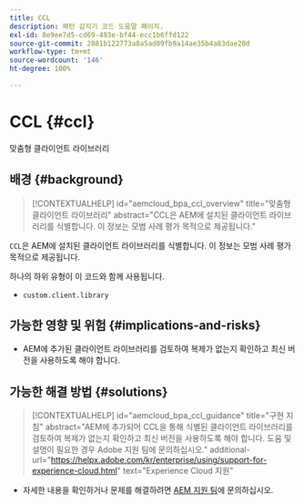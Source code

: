 ```yaml
---
title: CCL
description: 패턴 감지기 코드 도움말 페이지.
exl-id: 8e9ee7d5-cd69-493e-bf44-ecc1b6ffd122
source-git-commit: 2881b122773a8a5ad09fb9a14ae35b4a83dae20d
workflow-type: tm+mt
source-wordcount: '146'
ht-degree: 100%

---
```


# CCL {#ccl}

맞춤형 클라이언트 라이브러리

## 배경 {#background}

>[!CONTEXTUALHELP]
>id="aemcloud_bpa_ccl_overview"
>title="맞춤형 클라이언트 라이브러리"
>abstract="CCL은 AEM에 설치된 클라이언트 라이브러리를 식별합니다. 이 정보는 모범 사례 평가 목적으로 제공됩니다."

`CCL`은 AEM에 설치된 클라이언트 라이브러리를 식별합니다. 이 정보는 모범 사례 평가 목적으로 제공됩니다.

하나의 하위 유형이 이 코드와 함께 사용됩니다.

* `custom.client.library`

## 가능한 영향 및 위험 {#implications-and-risks}

* AEM에 추가된 클라이언트 라이브러리를 검토하여 복제가 없는지 확인하고 최신 버전을 사용하도록 해야 합니다.

## 가능한 해결 방법 {#solutions}

>[!CONTEXTUALHELP]
>id="aemcloud_bpa_ccl_guidance"
>title="구현 지침"
>abstract="AEM에 추가되어 CCL을 통해 식별된 클라이언트 라이브러리를 검토하여 복제가 없는지 확인하고 최신 버전을 사용하도록 해야 합니다. 도움 및 설명이 필요한 경우 Adobe 지원 팀에 문의하십시오."
>additional-url="https://helpx.adobe.com/kr/enterprise/using/support-for-experience-cloud.html" text="Experience Cloud 지원"

* 자세한 내용을 확인하거나 문제를 해결하려면 [AEM 지원 팀](https://helpx.adobe.com/kr/enterprise/using/support-for-experience-cloud.html)에 문의하십시오.
